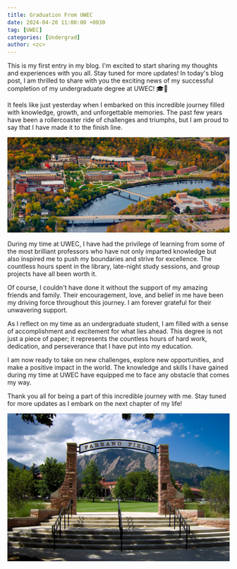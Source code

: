 ```yaml
---
title: Graduation From UWEC
date: 2024-04-20 11:00:00 +0030
tag: [UWEC]
categories: [Undergrad]
author: <zc>
---
```


This is my first entry in my blog. I'm excited to start sharing my thoughts and experiences with you all. Stay tuned for more updates!
In today's blog post, I am thrilled to share with you the exciting news of my successful completion of my undergraduate degree at UWEC! 🎓🎉

<!-- ![Graduation Image](/path/to/graduation-image.jpg) -->

It feels like just yesterday when I embarked on this incredible journey filled with knowledge, growth, and unforgettable memories. The past few years have been a rollercoaster ride of challenges and triumphs, but I am proud to say that I have made it to the finish line.

![Campus Image](assets/images/uwec/uwec_aerial.jpg)

During my time at UWEC, I have had the privilege of learning from some of the most brilliant professors who have not only imparted knowledge but also inspired me to push my boundaries and strive for excellence. The countless hours spent in the library, late-night study sessions, and group projects have all been worth it.

<!-- ![Study Image](/path/to/study-image.jpg) -->

Of course, I couldn't have done it without the support of my amazing friends and family. Their encouragement, love, and belief in me have been my driving force throughout this journey. I am forever grateful for their unwavering support.

<!-- ![Friends Image](/path/to/friends-image.jpg) -->

As I reflect on my time as an undergraduate student, I am filled with a sense of accomplishment and excitement for what lies ahead. This degree is not just a piece of paper; it represents the countless hours of hard work, dedication, and perseverance that I have put into my education.

<!-- ![Diploma Image](/path/to/diploma-image.jpg)-->

I am now ready to take on new challenges, explore new opportunities, and make a positive impact in the world. The knowledge and skills I have gained during my time at UWEC have equipped me to face any obstacle that comes my way.

Thank you all for being a part of this incredible journey with me. Stay tuned for more updates as I embark on the next chapter of my life!

![Next Chapter Image](assets/images/boulder/4b28a121-4475-4e08-a2c3-18502ba23626_rw_1920.jpeg) 